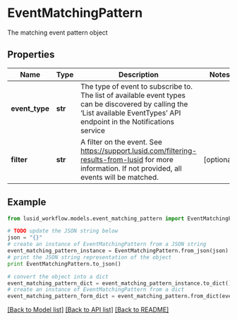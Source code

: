 # EventMatchingPattern

The matching event pattern object

## Properties
Name | Type | Description | Notes
------------ | ------------- | ------------- | -------------
**event_type** | **str** | The type of event to subscribe to. The list of available event types can be discovered  by calling the ‘List available EventTypes’ API endpoint in the Notifications service | 
**filter** | **str** | A filter on the event. See https://support.lusid.com/filtering-results-from-lusid for more information.  If not provided, all events will be matched. | [optional] 

## Example

```python
from lusid_workflow.models.event_matching_pattern import EventMatchingPattern

# TODO update the JSON string below
json = "{}"
# create an instance of EventMatchingPattern from a JSON string
event_matching_pattern_instance = EventMatchingPattern.from_json(json)
# print the JSON string representation of the object
print EventMatchingPattern.to_json()

# convert the object into a dict
event_matching_pattern_dict = event_matching_pattern_instance.to_dict()
# create an instance of EventMatchingPattern from a dict
event_matching_pattern_form_dict = event_matching_pattern.from_dict(event_matching_pattern_dict)
```
[[Back to Model list]](../README.md#documentation-for-models) [[Back to API list]](../README.md#documentation-for-api-endpoints) [[Back to README]](../README.md)


